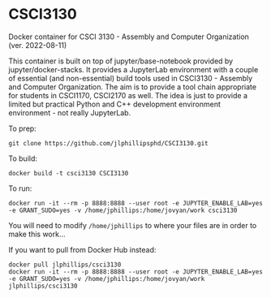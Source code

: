 # CSCI3130
Docker container for CSCI 3130 - Assembly and Computer Organization (ver. 2022-08-11)

This container is built on top of jupyter/base-notebook provided by jupyter/docker-stacks. It provides a JupyterLab environment with a couple of essential (and non-essential) build tools used in CSCI3130 - Assembly and Computer Organization. The aim is to provide a tool chain appropriate for students in CSCI1170, CSCI2170 as well. The idea is just to provide a limited but practical Python and C++ development environment environment - not really JupyterLab.

To prep:
```
git clone https://github.com/jlphillipsphd/CSCI3130.git
```
 
To build:
```
docker build -t csci3130 CSCI3130
```

To run:
```
docker run -it --rm -p 8888:8888 --user root -e JUPYTER_ENABLE_LAB=yes -e GRANT_SUDO=yes -v /home/jphillips:/home/jovyan/work csci3130
```

You will need to modify `/home/jphillips` to where your files are in order to make this work...

If you want to pull from Docker Hub instead:
```
docker pull jlphillips/csci3130
docker run -it --rm -p 8888:8888 --user root -e JUPYTER_ENABLE_LAB=yes -e GRANT_SUDO=yes -v /home/jphillips:/home/jovyan/work jlphillips/csci3130
```

